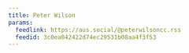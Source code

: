 ```yaml
---
title: Peter Wilson
params:
  feedlink: https://aus.social/@peterwilsoncc.rss
  feedid: 3c0ea042422d74ec29531b08aa4f3f53
---
```


